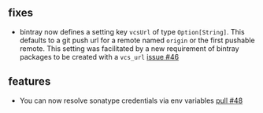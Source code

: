## fixes

* bintray now defines a setting key `vcsUrl` of type `Option[String]`. This defaults to a git push url for a remote named `origin` or the first pushable remote. This setting was facilitated by a new requirement of bintray packages to be created with a `vcs_url` [issue #46](https://github.com/softprops/bintray-sbt/issues/46)

## features

* You can now resolve sonatype credentials via env variables [pull #48](https://github.com/softprops/bintray-sbt/pull/48)
